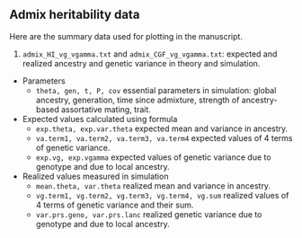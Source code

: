 ## Admix heritability data
Here are the summary data used for plotting in the manuscript.

1. ```admix_HI_vg_vgamma.txt``` and ```admix_CGF_vg_vgamma.txt```: expected and realized ancestry and genetic variance in theory and simulation.
 - Parameters
    - ```theta, gen, t, P, cov``` essential parameters in simulation: global ancestry, generation, time since admixture, strength of ancestry-based assortative mating, trait.
 - Expected values calculated using formula
    - ```exp.theta, exp.var.theta``` expected mean and variance in ancestry.
    - ```va.term1, va.term2, va.term3, va.term4``` expected values of 4 terms of genetic variance. 
    - ```exp.vg, exp.vgamma``` expected values of genetic variance due to genotype and due to local ancestry.
 - Realized values measured in simulation
    - ```mean.theta, var.theta``` realized mean and variance in ancestry.
    - ```vg.term1, vg.term2, vg.term3, vg.term4, vg.sum``` realized values of 4 terms of genetic variance and their sum.
    - ```var.prs.geno, var.prs.lanc``` realized genetic variance due to genotype and due to local ancestry.
 
